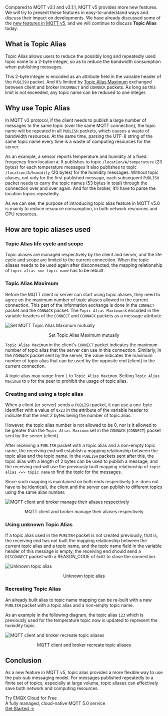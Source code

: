 Compared to MQTT v3.1 and v3.1.1, MQTT v5 provides more new features. We will try to present these features in easy-to-understand ways and discuss their impact on developments. We have already discussed some of the [new features in MQTT v5](https://www.emqx.com/en/mqtt/mqtt5), and we will continue to discuss **Topic Alias** today.

## What is Topic Alias

Topic Alias allows users to reduce the possibly long and repeatedly used topic name to a 2-byte integer, so as to reduce the bandwidth consumption when publishing messages.

This 2-byte integer is encoded as an attribute field in the variable header of the `PUBLISH` packet. And it’s limited by [Topic Alias Maximum](https://docs.oasis-open.org/mqtt/mqtt/v5.0/os/mqtt-v5.0-os.html#_Toc3901051) exchanged between client and broker in`CONNECT` and `CONNACK` packets. As long as this limit is not exceeded, any topic name can be reduced to one integer.

## Why use Topic Alias

In MQTT v3 protocol, if the client needs to publish a large number of messages to the same topic (over the same MQTT connection), the topic name will be repeated in all `PUBLISH` packets, which causes a waste of bandwidth resources. At the same time, parsing the UTF-8 string of the same topic name every time is a waste of computing resources for the server.

As an example, a sensor reports temperature and humidity at a fixed frequency from location `A`: 
It publishes to topic `/location/A/temperature` (23 bytes) for each temperature messages
It also publishes to topic `/location/A/humidity` (20 bytes) for the humidity messages.
Without topic aliases, not only for the first published message, each subsequent `PUBLISH` packet needs to carry the topic names (53 bytes in total) through the connection over and over again. And for the broker, it’ll have to parse the location topics repeatedly.

As we can see, the purpose of introducing topic alias feature in MQTT v5.0 is mainly to reduce resource consumption, in both network resources and CPU resources.

## How are topic aliases used

### Topic Alias life cycle and scope

Topic aliases are managed respectively by the client and server, and the life cycle and scope are limited to the current connection. When the topic aliases needs to be used again after disconnected, the mapping relationship of `topic alias <=> topic name` has to be rebuilt.

### Topic Alias Maximum

Before the MQTT client or server can start using topic aliases, they need to agree on the maximum number of topic aliases allowed in the current connection. This part of the information exchange is done in the `CONNECT` packet and the `CONNACK` packet. The `Topic Alias Maximum` is encoded in the variable headers of the `CONNECT` and `CONNACK` packets as a message attribute.

![Set MQTT Topic Alias Maximum mutually](https://assets.emqx.com/images/9b49a3437044bc206b400d5b81c39204.png)

<center>Set Topic Alias Maximum mutually</center>

`Topic Alias Maximum` in the client's `CONNECT` packet indicates the maximum number of topic alias that the server can use in this connection. Similarly, in the `CONNACK` packet sent by the server, the value indicates the maximum number of topic alias that can be used by the opposite end (client) in the current connection.

A topic alias may range from `1` to `Topic Alias Maximum`. Setting `Topic Alias Maximum` to `0` for the peer to prohibit the usage of topic alias.

### Creating and using a topic alias

When a client (or server) sends a `PUBLISH` packet, it can use a one-byte identifier with a value of `0x23` in the attribute of the variable header to indicate that the next 2 bytes being the number of topic alias.

However, the topic alias number is not allowed to be 0, nor is it allowed to be greater than the `Topic Alias Maximum` set in the `CONNACK` (`CONNECT`) packet sent by the server (client).

After receiving a `PUBLISH` packet with a topic alias and a non-empty topic name, the receiving end will establish a mapping relationship between the topic alias and the topic name. In the `PUBLISH` packets sent after this, the topic alias with a length of 2 bytes can be used to publish a message, and the receiving end will use the previously built mapping relationship of `topic alias <=> topic name` to find the topic for the messages. 

Since such mapping is maintained on both ends respectively (i.e. does not have to be identical), the client and the server can publish to different topics using the same alias number.

![MQTT client and broker manage their aliases respectively](https://assets.emqx.com/images/bcb4fa762372b2e96d6a9d26864242f4.png)

<center>MQTT client and broker manage their aliases respectively</center>


### Using unknown Topic Alias

If a topic alias used in the `PUBLISH` packet is not created previously, that is, the receiving end has not built the mapping relationship between the current topic alias and a topic name, and the topic name field in the variable header of this message is empty, the receiving end should send a `DISCONNECT` packet with a REASON_CODE of `0x82` to close the connection.

![Unknown topic alias](https://assets.emqx.com/images/e80be18ba1fe38b628e436a32782c88c.png)

<center>Unknown topic alias</center>

### Recreating Topic Alias

An already built alias to topic name mapping can be re-built with a new `PUBLISH` packet with a topic alias and a non-empty topic name.

As an example in the following diagram, the topic alias `123` which is previously used for the temperature topic now is updated to represent the humidity topic.

![MQTT client and broker recreate topic aliases](https://assets.emqx.com/images/fdab5dab7d1fa257d80a6a4a9085abac.png)

<center>MQTT client and broker recreate topic aliases</center>

## Conclusion

As a new feature in MQTT v5, topic alias provides a more flexible way to use the pub-sub messaging model. For messages published repeatedly to a finite set of topics, especially at large volume, topic aliases can effectively save both network and computing resources.


<section class="promotion">
    <div>
        Try EMQX Cloud for Free
        <div class="is-size-14 is-text-normal has-text-weight-normal">A fully managed, cloud-native MQTT 5.0 service</div>
    </div>
    <a href="https://accounts.emqx.com/signup?continue=https://cloud-intl.emqx.com/console/deployments/0?oper=new" class="button is-gradient px-5">Get Started →</a >
</section>
